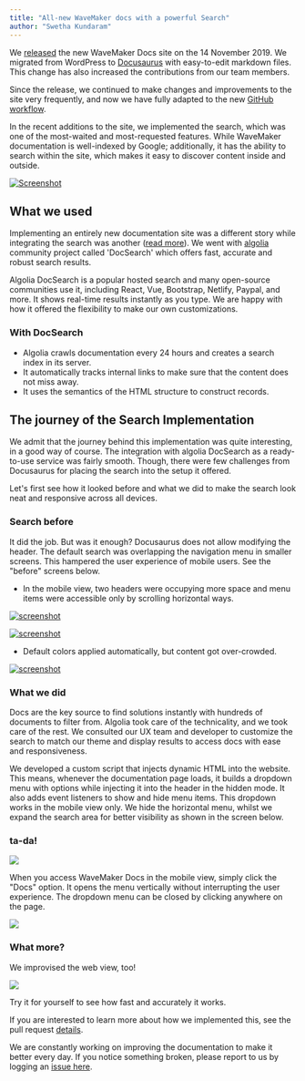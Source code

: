 ```yaml
---
title: "All-new WaveMaker docs with a powerful Search"
author: "Swetha Kundaram"
---
```


We [released](/improve-your-app-development-experience-with-the-new-wavemaker-docs/) the new WaveMaker Docs site on the 14 November 2019. We migrated from WordPress to [Docusaurus](https://docusaurus.io/) with easy-to-edit markdown files. This change has also increased the contributions from our team members. 

<!--truncate-->

Since the release, we continued to make changes and improvements to the site very frequently, and now we have fully adapted to the new [GitHub workflow](https://guides.github.com/introduction/flow/). 

In the recent additions to the site, we implemented the search, which was one of the most-waited and most-requested features. While WaveMaker documentation is well-indexed by Google; additionally, it has the ability to search within the site, which makes it easy to discover content inside and outside. 

[![Screenshot](/learn/assets/search-here.png)](/learn/assets/search-here.png)

## What we used

Implementing an entirely new documentation site was a different story while integrating the search was another ([read more](https://github.com/wavemaker/docs/pull/95)). We went with [algolia](https://www.algolia.com/) community project called 'DocSearch' which offers fast, accurate and robust search results.

Algolia DocSearch is a popular hosted search and many open-source communities use it, including React, Vue, Bootstrap, Netlify, Paypal, and more. It shows real-time results instantly as you type. We are happy with how it offered the flexibility to make our own customizations.

### With DocSearch

- Algolia crawls documentation every 24 hours and creates a search index in its server. 
- It automatically tracks internal links to make sure that the content does not miss away.
- It uses the semantics of the HTML structure to construct records.

## The journey of the Search Implementation

We admit that the journey behind this implementation was quite interesting, in a good way of course. The integration with algolia DocSearch as a ready-to-use service was fairly smooth. Though, there were few challenges from Docusaurus for placing the search into the setup it offered. 

Let's first see how it looked before and what we did to make the search look neat and responsive across all devices.

### Search before

It did the job. But was it enough? Docusaurus does not allow modifying the header. The default search was overlapping the navigation menu in smaller screens. This hampered the user experience of mobile users. See the "before" screens below.

<!--DOCUSAURUS_CODE_TABS-->
<!--Mobile_View-->

- In the mobile view, two headers were occupying more space and menu items were accessible only by scrolling horizontal ways. 

[![screenshot](/learn/assets/search-plain.png)](/learn/assets/search-plain.png)

<!--Mobile_View_Stage_two-->

[![screenshot](/learn/assets/search-stage-two.png)](/learn/assets/search-stage-two.png)

<!--Web_View-->

- Default colors applied automatically, but content got over-crowded. 

[![screenshot](/learn/assets/before-search.png)](/learn/assets/before-search.png)

<!--END_DOCUSAURUS_CODE_TABS-->


### What we did
Docs are the key source to find solutions instantly with hundreds of documents to filter from. Algolia took care of the technicality, and we took care of the rest. We consulted our UX team and developer to customize the search to match our theme and display results to access docs with ease and responsiveness.

We developed a custom script that injects dynamic HTML into the website. This means, whenever the documentation page loads, it builds a dropdown menu with options while injecting it into the header in the hidden mode. It also adds event listeners to show and hide menu items. This dropdown works in the mobile view only. We hide the horizontal menu, whilst we expand the search area for better visibility as shown in the screen below. 

### ta-da!

[![](/learn/assets/mobile-view-search.png)](/learn/assets/mobile-view-search.png)

When you access WaveMaker Docs in the mobile view, simply click the "Docs" option. It opens the menu vertically without interrupting the user experience. The dropdown menu can be closed by clicking anywhere on the page.

[![](/learn/assets/dropdown-mobile-view.png)](/learn/assets/dropdown-mobile-view.png)

### What more?

We improvised the web view, too! 

[![](/learn/assets/new-search-wavemaker.png)](/learn/assets/new-search-wavemaker.png)

Try it for yourself to see how fast and accurately it works.

If you are interested to learn more about how we implemented this, see the pull request [details](https://github.com/wavemaker/docs/pull/95).

We are constantly working on improving the documentation to make it better every day. If you notice something broken, please report to us by logging an [issue here](https://github.com/wavemaker/docs/issues). 
